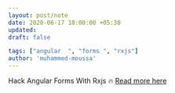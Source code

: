 ```yaml
---
layout: post/note
date: 2020-06-17 18:00:00 +05:30
updated:
draft: false

tags: ["angular  ", "forms ", "rxjs"]
author: 'muhammed-moussa'
---
```


Hack Angular Forms With Rxjs 🔥
[Read more here](https://dev.to/muhammedmoussa/hack-angular-forms-with-rxjs-4he7)
